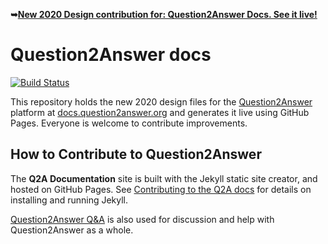 **&#10149;[New 2020 Design contribution for: Question2Answer Docs. See it live!](https://heliochun.github.io/q2adocs/)**

# Question2Answer docs

[![Build Status](https://travis-ci.org/q2a/q2a.github.io.svg?branch=master)](https://travis-ci.org/q2a/q2a.github.io)

This repository holds the new 2020 design files for the [Question2Answer](https://www.question2answer.org/) platform at [docs.question2answer.org](https://docs.question2answer.org/) and generates it live using GitHub Pages. Everyone is welcome to contribute improvements.

## How to Contribute to Question2Answer

The **Q2A Documentation** site is built with the Jekyll static site creator, and hosted on GitHub Pages. See [Contributing to the Q2A docs](http://docs.question2answer.org/contribute/docs/) for details on installing and running Jekyll.

[Question2Answer Q&A](https://www.question2answer.org/qa/) is also used for discussion and help with Question2Answer as a whole.
